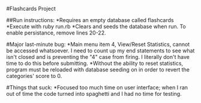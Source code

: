 #Flashcards Project

##Run instructions:
    *Requires an empty database called flashcards
    *Execute with ruby run.rb
    *Clears and seeds the database when run. To enable persistance, remove lines 20-22.

#Major last-minute bug:
    *Main menu item 4, View/Reset Statistics, cannot be accessed whatsoever. I need to count up my end statements to see what isn't closed and is preventing the "4" case from firing. I literally don't have time to do this before submitting.
        *Without the ability to reset statistics, program must be reloaded with database seeding on in order to revert the categories' score to 0.

#Things that suck:
    *Focused too much time on user interface; when I ran out of time the code turned into spaghetti and I had no time for testing.